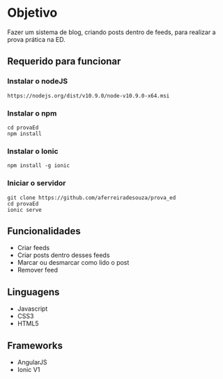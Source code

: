 # Objetivo

Fazer um sistema de blog, criando posts dentro de feeds, para realizar a prova prática na ED.

## Requerido para funcionar

### Instalar o nodeJS

```
https://nodejs.org/dist/v10.9.0/node-v10.9.0-x64.msi
```

### Instalar o npm

```
cd provaEd
npm install
```

### Instalar o Ionic

```
npm install -g ionic
```

### Iniciar o servidor

```
git clone https://github.com/aferreiradesouza/prova_ed
cd provaEd 
ionic serve
```

## Funcionalidades

* Criar feeds
* Criar posts dentro desses feeds
* Marcar ou desmarcar como lido o post
* Remover feed

## Linguagens

* Javascript
* CSS3
* HTML5

## Frameworks

* AngularJS
* Ionic V1
